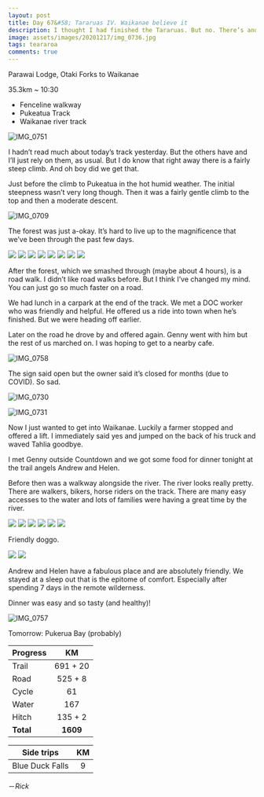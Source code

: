 ```yaml
---
layout: post
title: Day 67&#58; Tararuas IV. Waikanae believe it
description: I thought I had finished the Tararuas. But no. There’s another big hill. Final destination - Waikanae. 
image: assets/images/20201217/img_0736.jpg
tags: teararoa
comments: true
---
```


Parawai Lodge, Otaki Forks to Waikanae 

35.3km ~ 10:30

- Fenceline walkway
- Pukeatua Track
- Waikanae river track

![IMG_0751](/assets/images/20201217/img_0751.jpg)

I hadn’t read much about today’s track yesterday. But the others have and I’ll just rely on them, as usual. But I do know that right away there is a fairly steep climb. And oh boy did we get that. 

Just before the climb to Pukeatua in the hot humid weather. The initial steepness wasn’t very long though. Then it was a fairly gentle climb to the top and then a moderate descent.  

![IMG_0709](/assets/images/20201217/img_0709.jpg)

The forest was just a-okay. It’s hard to live up to the magnificence that we’ve been through the past few days. 

<div class="gallery" data-columns="2">
  <img src="/assets/images/20201217/img_0710.jpg">
  <img src="/assets/images/20201217/img_0711.jpg">
  <img src="/assets/images/20201217/img_0712.jpg">
  <img src="/assets/images/20201217/img_0714.jpg">
  <img src="/assets/images/20201217/img_0715.jpg">
  <img src="/assets/images/20201217/img_0716.jpg">
  <img src="/assets/images/20201217/img_0717.jpg">
  <img src="/assets/images/20201217/img_0719.jpg">
</div>

After the forest, which we smashed through (maybe about 4 hours), is a road walk. I didn’t like road walks before. But I think I’ve changed my mind. You can just go so much faster on a road. 

We had lunch in a carpark at the end of the track. We met a DOC worker who was friendly and helpful. He offered us a ride into town when he’s finished. But we were heading off earlier. 

Later on the road he drove by and offered again. Genny went with him but the rest of us marched on. I was hoping to get to a nearby cafe. 

![IMG_0758](/assets/images/20201217/img_0758.jpg)

The sign said open but the owner said it’s closed for months (due to COVID). So sad. 

![IMG_0730](/assets/images/20201217/img_0730.jpg)

![IMG_0731](/assets/images/20201217/img_0731.jpg)

Now I just wanted to get into Waikanae. Luckily a farmer stopped and offered a lift. I immediately said yes and jumped on the back of his truck and waved Tahlia goodbye. 

I met Genny outside Countdown and we got some food for dinner tonight at the trail angels Andrew and Helen. 

Before then was a walkway alongside the river. The river looks really pretty. There are walkers, bikers, horse riders on the track. There are many easy accesses to the water and lots of families were having a great time by the river. 

<div class="gallery" data-columns="2">
  <img src="/assets/images/20201217/img_0736.jpg">
  <img src="/assets/images/20201217/img_0738.jpg">
  <img src="/assets/images/20201217/img_0739.jpg">
  <img src="/assets/images/20201217/img_0740.jpg">
  <img src="/assets/images/20201217/img_0743.jpg">
  <img src="/assets/images/20201217/img_0745.jpg">
</div>

Friendly doggo. 

<div class="gallery" data-columns="2">
  <img src="/assets/images/20201217/img_0748.jpg">
  <img src="/assets/images/20201217/img_0750.jpg">
</div>

Andrew and Helen have a fabulous place and are absolutely friendly. We stayed at a sleep out that is the epitome of comfort. Especially after spending 7 days in the remote wilderness. 

Dinner was easy and so tasty (and healthy)!

![IMG_0757](/assets/images/20201217/img_0757.jpg)


Tomorrow: Pukerua Bay (probably)

| Progress | KM |
| ---- |:----:|
| Trail | 691 + 20 |
| Road | 525 + 8 |
| Cycle | 61 |
| Water | 167 |
| Hitch | 135 + 2 |
| **Total** | **1609** |

| Side trips | KM |
| ---- |:----:|
| Blue Duck Falls | 9 |


－_Rick_